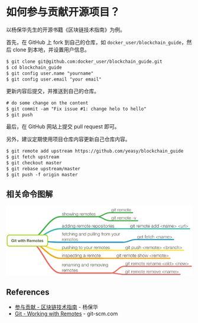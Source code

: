 # 如何参与贡献开源项目？

以杨保华先生的开源书籍《区块链技术指南》为例。

首先，在 GitHub 上 fork 到自己的仓库，如 `docker_user/blockchain_guide`，然后 clone 到本地，并设置用户信息。

```shell
$ git clone git@github.com:docker_user/blockchain_guide.git
$ cd blockchain_guide
$ git config user.name "yourname"
$ git config user.email "your email"
```

更新内容后提交，并推送到自己的仓库。

```shell
# do some change on the content
$ git commit -am "Fix issue #1: change helo to hello"
$ git push
```

最后，在 GitHub 网站上提交 pull request 即可。

另外，建议定期使用项目仓库内容更新自己仓库内容。

```shell
$ git remote add upstream https://github.com/yeasy/blockchain_guide
$ git fetch upstream
$ git checkout master
$ git rebase upstream/master
$ git push -f origin master
```

## 相关命令图解

![Git with Remotes](../../assets/git-remotes.png)

## References

- [参与贡献 - 区块链技术指南](https://yeasy.gitbooks.io/blockchain_guide/content/contribute.html) - 杨保华
- [Git - Working with Remotes](https://git-scm.com/book/en/v2/Git-Basics-Working-with-Remotes) - git-scm.com